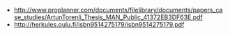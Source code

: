 
- http://www.proplanner.com/documents/filelibrary/documents/papers_case_studies/ArtunTorenli_Thesis_MAN_Public_41372EB3DF63E.pdf
- http://herkules.oulu.fi/isbn9514275179/isbn9514275179.pdf

